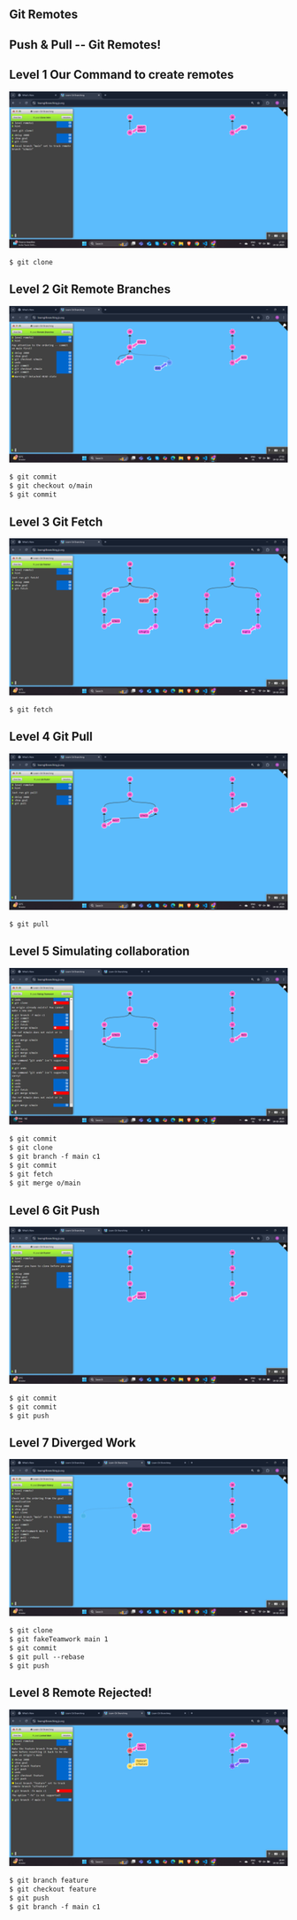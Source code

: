 ## Git Remotes 
## Push & Pull -- Git Remotes!
## Level 1 Our Command to create remotes

![alt text](image.png)

```
$ git clone
```
## Level 2 Git Remote Branches

![alt text](image-2.png)
```
$ git commit
$ git checkout o/main
$ git commit
```
## Level 3 Git Fetch

![alt text](image-3.png)

```
$ git fetch
```
## Level 4 Git Pull

![alt text](image-4.png)

```
$ git pull
```
## Level 5 Simulating collaboration

![alt text](image-5.png)

```
$ git commit
$ git clone
$ git branch -f main c1
$ git commit
$ git fetch
$ git merge o/main

```

## Level 6 Git Push

![alt text](image-6.png)
```
$ git commit
$ git commit
$ git push
```
## Level 7 Diverged Work

![alt text](image-7.png)

```
$ git clone
$ git fakeTeamwork main 1
$ git commit
$ git pull --rebase
$ git push
```

## Level 8 Remote Rejected!
![alt text](image-8.png)
```
$ git branch feature
$ git checkout feature
$ git push
$ git branch -f main c1

```
